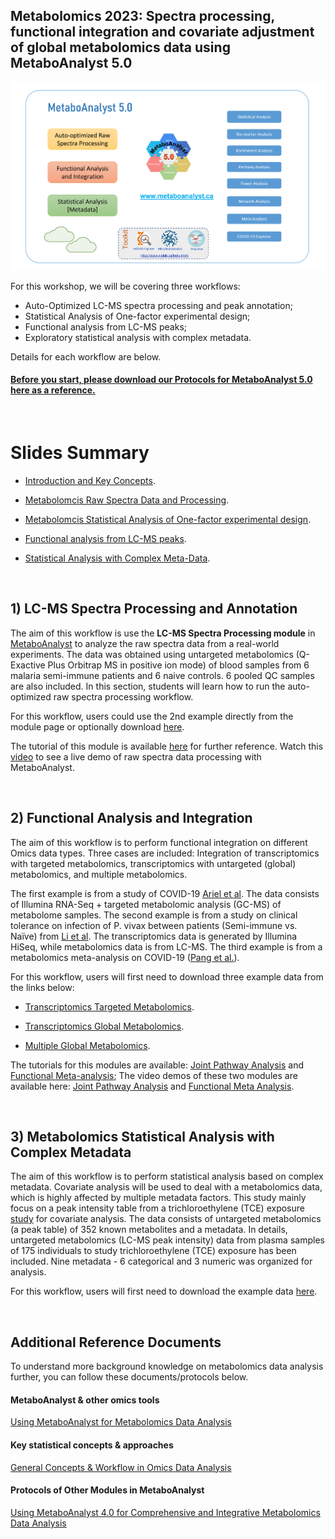 ## Metabolomics 2023: Spectra processing, functional integration and covariate adjustment of global metabolomics data using MetaboAnalyst 5.0

![alt text](https://github.com/xia-lab/Metabolomics2019/blob/master/metabolomics2022_xialab.png)

For this workshop, we will be covering three workflows: 
* Auto-Optimized LC-MS spectra processing and peak annotation;
* Statistical Analysis of One-factor experimental design;
* Functional analysis from LC-MS peaks; 
* Exploratory statistical analysis with complex metadata. 

Details for each workflow are below. 

#### <ins>Before you start, please download our Protocols for MetaboAnalyst 5.0 [here](https://www.nature.com/articles/s41596-022-00710-w) as a reference.</ins>

<br/>

# Slides Summary

- [Introduction and Key Concepts](https://github.com/xia-lab/Metabolomics2019/blob/master/Metabolomics_Stats_Intro_2022.pdf).
- [Metabolomcis Raw Spectra Data and Processing](https://github.com/xia-lab/Metabolomics_2023/blob/main/section_1_LCMS_processing.pdf).
- [Metabolomcis Statistical Analysis of One-factor experimental design](https://github.com/xia-lab/Metabolomics_2023/blob/main/section_1_LCMS_processing.pdf).

- [Functional analysis from LC-MS peaks](https://github.com/xia-lab/Metabolomics2019/blob/master/2022_section2_function_multiomics.pdf).
- [Statistical Analysis with Complex Meta-Data](https://github.com/xia-lab/Metabolomics2019/blob/master/2022_section3_complex_metadata.pdf).

<br/>

## 1) LC-MS Spectra Processing and Annotation

The aim of this workflow is use the **LC-MS Spectra Processing module** in [MetaboAnalyst](https://www.metaboanalyst.ca/) to analyze the raw spectra data from a real-world experiments. The data was obtained using untargeted metabolomics (Q-Exactive Plus Orbitrap MS in positive ion mode) of blood samples from 6 malaria semi-immune patients and 6 naive controls. 6 pooled QC samples are also included. In this section, students will learn how to run the auto-optimized raw spectra processing workflow.

For this workflow, users could use the 2nd example directly from the module page or optionally download [here](https://www.dropbox.com/s/ift0zrkh0rx3v80/malaria_raw.zip?dl=0).

The tutorial of this module is available [here](https://dev.metaboanalyst.ca/resources/data/1_Raw%20Spectral%20Processing.pdf) for further reference. Watch this [video](https://youtu.be/NSwc7Ywvbpw) to see a live demo of raw spectra data processing with MetaboAnalyst.

<br/>

## 2) Functional Analysis and Integration 

The aim of this workflow is to perform functional integration on different Omics data types. Three cases are included: Integration of transcriptomics with targeted metabolomics, transcriptomics with untargeted (global) metabolomics, and multiple metabolomics.

The first example is from a study of COVID-19 [Ariel et al](https://doi.org/10.1016/j.cels.2020.10.003). The data consists of Illumina RNA-Seq + targeted metabolomic analysis (GC-MS) of metabolome samples. The second example is from a study on clinical tolerance on infection of P. vivax between patients (Semi-immune vs. Naïve) from [Li et al](https://doi.org/10.1016/j.redox.2018.04.011). The transcriptomics data is generated by Illumina HiSeq, while metabolomics data is from LC-MS. The third example is from a metabolomics meta-analysis on COVID-19 ([Pang et al.](https://doi.org/10.3390/metabo11010044)).

For this workflow, users will first need to download three example data from the links below: 

- [Transcriptomics Targeted Metabolomics](https://github.com/xia-lab/Metabolomics2019/blob/master/Pathway_Integration_trans_targeted.zip).

- [Transcriptomics Global Metabolomics](https://github.com/xia-lab/Metabolomics2019/blob/master/Pathway_Integration_trans_global.zip).

- [Multiple Global Metabolomics](https://github.com/xia-lab/Metabolomics2019/blob/master/Pathway_Integration_multiple.zip).

The tutorials for this modules are available: [Joint Pathway Analysis](https://www.metaboanalyst.ca/resources/data/4_Joint%20Pathway%20Analysis.pdf) and [Functional Meta-analysis](https://www.metaboanalyst.ca/resources/data/3_Meta%20Functional%20Analysis.pdf); The video demos of these two modules are available here: [Joint Pathway Analysis](https://youtu.be/CGpIi1RgR9I) and [Functional Meta Analysis](https://youtu.be/LQ8Imra3DgQ).

<br/>

## 3) Metabolomics Statistical Analysis with Complex Metadata

The aim of this workflow is to perform statistical analysis based on complex metadata. Covariate analysis will be used to deal with a metabolomics data, which is highly affected by multiple metadata factors. This study mainly focus on a peak intensity table from a trichloroethylene (TCE) exposure [study](https://www.ncbi.nlm.nih.gov/pmc/articles/PMC5100622/) for covariate analysis. The data consists of untargeted metabolomics (a peak table) of 352 known metabolites and a metadata. In details, untargeted metabolomics (LC-MS peak intensity) data from plasma samples of 175 individuals to study trichloroethylene (TCE) exposure has been included. Nine metadata - 6 categorical and 3 numeric was organized for analysis.

For this workflow, users will first need to download the example data [here](https://github.com/xia-lab/Metabolomics2019/blob/master/Statistical_analysis_metadata.zip).

<br/>

## Additional Reference Documents

To understand more background knowledge on metabolomics data analysis further, you can follow these documents/protocols below. 

#### MetaboAnalyst & other omics tools
[Using MetaboAnalyst for Metabolomics Data Analysis](https://www.dropbox.com/s/7uxzeacpgx6zjux/Metabolomics_MetaboAnalyst_Intro_2022.pptx?dl=0)

#### Key statistical concepts & approaches
[General Concepts & Workflow in Omics Data Analysis](https://www.dropbox.com/s/stsp01glned47gg/Metabolomics_Stats_Intro_2022.pptx?dl=0)

#### Protocols of Other Modules in MetaboAnalyst
[Using MetaboAnalyst 4.0 for Comprehensive and Integrative Metabolomics Data Analysis](https://currentprotocols.onlinelibrary.wiley.com/doi/10.1002/cpbi.86)
